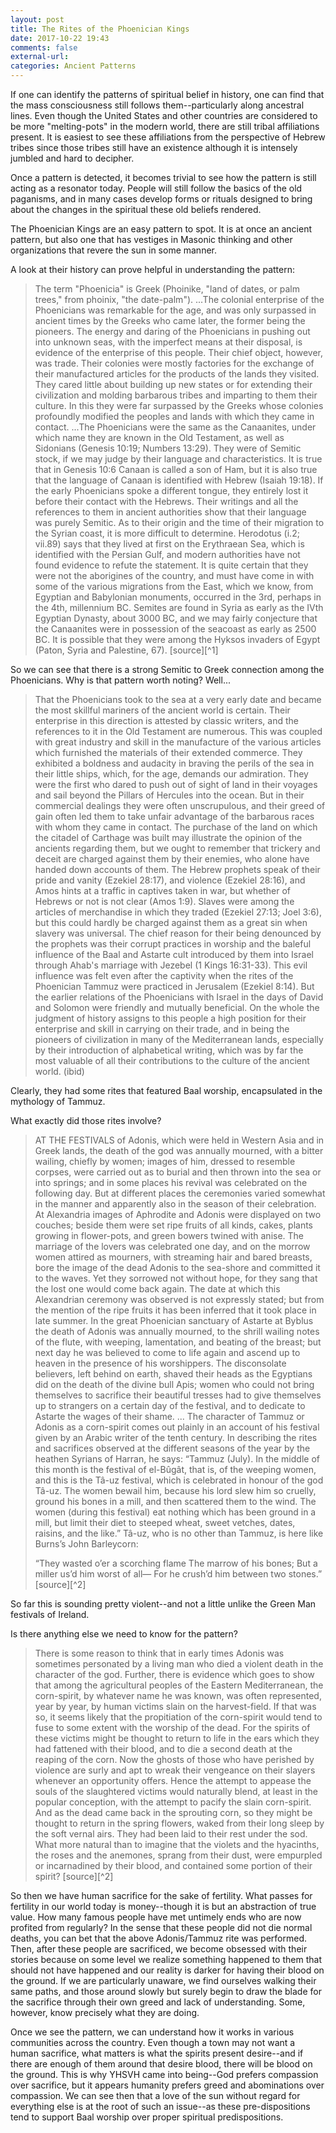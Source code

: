 ```yaml
---
layout: post
title: The Rites of the Phoenician Kings
date: 2017-10-22 19:43
comments: false
external-url:
categories: Ancient Patterns
---
```


If one can identify the patterns of spiritual belief in history, one can find that the mass consciousness still follows them--particularly along ancestral lines. Even though the United States and other countries are considered to be more "melting-pots" in the modern world, there are still tribal affiliations present. It is easiest to see these affiliations from the perspective of Hebrew tribes since those tribes still have an existence although it is intensely jumbled and hard to decipher.

Once a pattern is detected, it becomes trivial to see how the pattern is still acting as a resonator today. People will still follow the basics of the old paganisms, and in many cases develop forms or rituals designed to bring about the changes in the spiritual these old beliefs rendered.

The Phoenician Kings are an easy pattern to spot. It is at once an ancient pattern, but also one that has vestiges in Masonic thinking and other organizations that revere the sun in some manner.

A look at their history can prove helpful in understanding the pattern:

>The term "Phoenicia" is Greek (Phoinike, "land of dates, or palm trees," from phoinix, "the date-palm"). ...The colonial enterprise of the Phoenicians was remarkable for the age, and was only surpassed in ancient times by the Greeks who came later, the former being the pioneers. The energy and daring of the Phoenicians in pushing out into unknown seas, with the imperfect means at their disposal, is evidence of the enterprise of this people. Their chief object, however, was trade. Their colonies were mostly factories for the exchange of their manufactured articles for the products of the lands they visited. They cared little about building up new states or for extending their civilization and molding barbarous tribes and imparting to them their culture. In this they were far surpassed by the Greeks whose colonies profoundly modified the peoples and lands with which they came in contact. ...The Phoenicians were the same as the Canaanites, under which name they are known in the Old Testament, as well as Sidonians (Genesis 10:19; Numbers 13:29). They were of Semitic stock, if we may judge by their language and characteristics. It is true that in Genesis 10:6 Canaan is called a son of Ham, but it is also true that the language of Canaan is identified with Hebrew (Isaiah 19:18). If the early Phoenicians spoke a different tongue, they entirely lost it before their contact with the Hebrews. Their writings and all the references to them in ancient authorities show that their language was purely Semitic. As to their origin and the time of their migration to the Syrian coast, it is more difficult to determine. Herodotus (i.2; vii.89) says that they lived at first on the Erythraean Sea, which is identified with the Persian Gulf, and modern authorities have not found evidence to refute the statement. It is quite certain that they were not the aborigines of the country, and must have come in with some of the various migrations from the East, which we know, from Egyptian and Babylonian monuments, occurred in the 3rd, perhaps in the 4th, millennium BC. Semites are found in Syria as early as the IVth Egyptian Dynasty, about 3000 BC, and we may fairly conjecture that the Canaanites were in possession of the seacoast as early as 2500 BC. It is possible that they were among the Hyksos invaders of Egypt (Paton, Syria and Palestine, 67). [source][^1]

So we can see that there is a strong Semitic to Greek connection among the Phoenicians. Why is that pattern worth noting? Well...

>That the Phoenicians took to the sea at a very early date and became the most skillful mariners of the ancient world is certain. Their enterprise in this direction is attested by classic writers, and the references to it in the Old Testament are numerous. This was coupled with great industry and skill in the manufacture of the various articles which furnished the materials of their extended commerce. They exhibited a boldness and audacity in braving the perils of the sea in their little ships, which, for the age, demands our admiration. They were the first who dared to push out of sight of land in their voyages and sail beyond the Pillars of Hercules into the ocean. But in their commercial dealings they were often unscrupulous, and their greed of gain often led them to take unfair advantage of the barbarous races with whom they came in contact. The purchase of the land on which the citadel of Carthage was built may illustrate the opinion of the ancients regarding them, but we ought to remember that trickery and deceit are charged against them by their enemies, who alone have handed down accounts of them. The Hebrew prophets speak of their pride and vanity (Ezekiel 28:17), and violence (Ezekiel 28:16), and Amos hints at a traffic in captives taken in war, but whether of Hebrews or not is not clear (Amos 1:9). Slaves were among the articles of merchandise in which they traded (Ezekiel 27:13; Joel 3:6), but this could hardly be charged against them as a great sin when slavery was universal. The chief reason for their being denounced by the prophets was their corrupt practices in worship and the baleful influence of the Baal and Astarte cult introduced by them into Israel through Ahab's marriage with Jezebel (1 Kings 16:31-33). This evil influence was felt even after the captivity when the rites of the Phoenician Tammuz were practiced in Jerusalem (Ezekiel 8:14). But the earlier relations of the Phoenicians with Israel in the days of David and Solomon were friendly and mutually beneficial. On the whole the judgment of history assigns to this people a high position for their enterprise and skill in carrying on their trade, and in being the pioneers of civilization in many of the Mediterranean lands, especially by their introduction of alphabetical writing, which was by far the most valuable of all their contributions to the culture of the ancient world. (ibid)



Clearly, they had some rites that featured Baal worship, encapsulated in the mythology of Tammuz.


What exactly did those rites involve?

>AT THE FESTIVALS of Adonis, which were held in Western Asia and in Greek lands, the death of the god was annually mourned, with a bitter wailing, chiefly by women; images of him, dressed to resemble corpses, were carried out as to burial and then thrown into the sea or into springs; and in some places his revival was celebrated on the following day. But at different places the ceremonies varied somewhat in the manner and apparently also in the season of their celebration. At Alexandria images of Aphrodite and Adonis were displayed on two couches; beside them were set ripe fruits of all kinds, cakes, plants growing in flower-pots, and green bowers twined with anise. The marriage of the lovers was celebrated one day, and on the morrow women attired as mourners, with streaming hair and bared breasts, bore the image of the dead Adonis to the sea-shore and committed it to the waves. Yet they sorrowed not without hope, for they sang that the lost one would come back again. The date at which this Alexandrian ceremony was observed is not expressly stated; but from the mention of the ripe fruits it has been inferred that it took place in late summer. In the great Phoenician sanctuary of Astarte at Byblus the death of Adonis was annually mourned, to the shrill wailing notes of the flute, with weeping, lamentation, and beating of the breast; but next day he was believed to come to life again and ascend up to heaven in the presence of his worshippers. The disconsolate believers, left behind on earth, shaved their heads as the Egyptians did on the death of the divine bull Apis; women who could not bring themselves to sacrifice their beautiful tresses had to give themselves up to strangers on a certain day of the festival, and to dedicate to Astarte the wages of their shame. ... The character of Tammuz or Adonis as a corn-spirit comes out plainly in an account of his festival given by an Arabic writer of the tenth century. In describing the rites and sacrifices observed at the different seasons of the year by the heathen Syrians of Harran, he says: “Tammuz (July). In the middle of this month is the festival of el-Bûgât, that is, of the weeping women, and this is the Tâ-uz festival, which is celebrated in honour of the god Tâ-uz. The women bewail him, because his lord slew him so cruelly, ground his bones in a mill, and then scattered them to the wind. The women (during this festival) eat nothing which has been ground in a mill, but limit their diet to steeped wheat, sweet vetches, dates, raisins, and the like.” Tâ-uz, who is no other than Tammuz, is here like Burns’s John Barleycorn:
>
>“They wasted o’er a scorching flame
>The marrow of his bones;
>But a miller us’d him worst of all—
>For he crush’d him between two stones.” [source][^2]

So far this is sounding pretty violent--and not a little unlike the Green Man festivals of Ireland. 

Is there anything else we need to know for the pattern?

>There is some reason to think that in early times Adonis was sometimes personated by a living man who died a violent death in the character of the god. Further, there is evidence which goes to show that among the agricultural peoples of the Eastern Mediterranean, the corn-spirit, by whatever name he was known, was often represented, year by year, by human victims slain on the harvest-field. If that was so, it seems likely that the propitiation of the corn-spirit would tend to fuse to some extent with the worship of the dead. For the spirits of these victims might be thought to return to life in the ears which they had fattened with their blood, and to die a second death at the reaping of the corn. Now the ghosts of those who have perished by violence are surly and apt to wreak their vengeance on their slayers whenever an opportunity offers. Hence the attempt to appease the souls of the slaughtered victims would naturally blend, at least in the popular conception, with the attempt to pacify the slain corn-spirit. And as the dead came back in the sprouting corn, so they might be thought to return in the spring flowers, waked from their long sleep by the soft vernal airs. They had been laid to their rest under the sod. What more natural than to imagine that the violets and the hyacinths, the roses and the anemones, sprang from their dust, were empurpled or incarnadined by their blood, and contained some portion of their spirit? [source][^2]


So then we have human sacrifice for the sake of fertility. What passes for fertility in our world today is money--though it is but an abstraction of true value. How many famous people have met untimely ends who are now profited from regularly? In the sense that these people did not die normal deaths, you can bet that the above Adonis/Tammuz rite was performed. Then, after these people are sacrificed, we become obsessed with their stories because on some level we realize something happened to them that should not have happened and our reality is darker for having their blood on the ground. If we are particularly unaware, we find ourselves walking their same paths, and those around slowly but surely begin to draw the blade for the sacrifice through their own greed and lack of understanding. Some, however, know precisely what they are doing. 

Once we see the pattern, we can understand how it works in various communities across the country. Even though a town may not want a human sacrifice, what matters is what the spirits present desire--and if there are enough of them around that desire blood, there will be blood on the ground. This is why YHSVH came into being--God prefers compassion over sacrifice, but it appears humanity prefers greed and abominations over compassion. We can see then that a love of the sun without regard for everything else is at the root of such an issue--as these pre-dispositions tend to support Baal worship over proper spiritual predispositions. 





[1]: [https://www.biblestudytools.com/dictionary/phoenicia-phoenicians/] (https://www.biblestudytools.com/dictionary/phoenicia-phoenicians/)
[2]: [http://www.bartleby.com/196/79.html] (http://www.bartleby.com/196/79.html)
